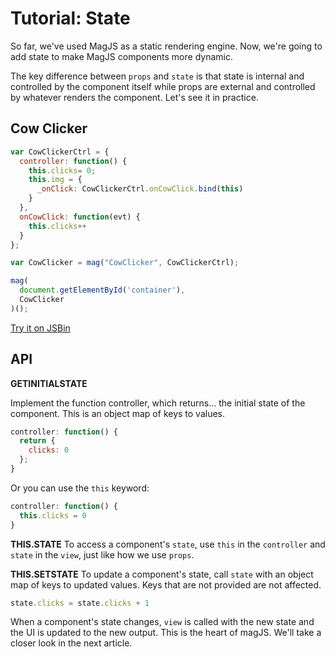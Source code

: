 # Tutorial: State

So far, we've used MagJS as a static rendering engine. Now, we're going to add state to make MagJS components more dynamic.

The key difference between `props` and `state` is that state is internal and controlled by the component itself while props are external and controlled by whatever renders the component.
Let's see it in practice.

## Cow Clicker

```js
var CowClickerCtrl = {
  controller: function() {
    this.clicks= 0;
    this.img = {
      _onClick: CowClickerCtrl.onCowClick.bind(this)
    }        
  },
  onCowClick: function(evt) {
    this.clicks++
  }
};

var CowClicker = mag("CowClicker", CowClickerCtrl);

mag(
  document.getElementById('container'),
  CowClicker
)();
```
[Try it on JSBin](http://jsbin.com/lumapofufo/edit?js,output)


## API
**GETINITIALSTATE**

Implement the function controller, which returns... the initial state of the component. This is an object map of keys to values.

```js
controller: function() {
  return {
    clicks: 0
  };
}
```

Or you can use the `this` keyword:

```js
controller: function() {
  this.clicks = 0
}
```

**THIS.STATE**
To access a component's `state`, use `this` in the `controller` and `state` in the `view`, just like how we use `props`.

**THIS.SETSTATE**
To update a component's state, call `state` with an object map of keys to updated values. Keys that are not provided are not affected.

```js
state.clicks = state.clicks + 1
```

When a component's state changes, `view` is called with the new state and the UI is updated to the new output. This is the heart of magJS. We'll take a closer look in the next article.


